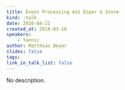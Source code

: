 ```yaml
---
title: Event Processing mit Esper & Storm
kind: :talk
date: 2016-04-21
created_at: 2016-03-18
speakers:
    - Yannic
author: Matthias Beyer
slides: false
tags:
link_in_talk_list: false
---
```


No description.


